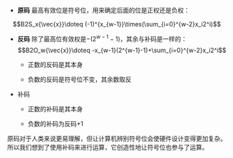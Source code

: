 - **原码**  最高有效位是符号位，用来确定后面的位是正权还是负权：

$$B2S_x{\vec{x}}\doteq (-1)^{x_{w-1}}\times(\sum_{i=0}^{w-2}x_i2^i)$$

- **反码** 除了最高位有效权是$-(2^{w-1}-1)$，其余与补码是一样的：
$$B2O_w{\vec{x}}\doteq -x_{w-1}(2^{w-1}-1)+\sum_{i=0}^{w-2}x_i2^i$$

    - 正数的反码是其本身

    - 负数的反码是符号位不变，其余数取反

- 补码

    - 正数的补码是其本身

    - 负数的补码为反码+1

原码对于人类来说更易理解，但让计算机辨别符号位会使硬件设计变得更加复杂。所以我们想到了使用补码来进行运算，它创造性地让符号位也参与了运算。